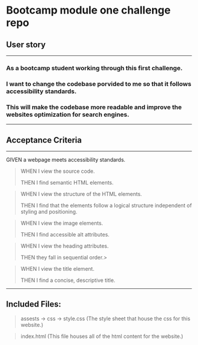 # Bootcamp module one challenge repo

## User story
---
### As a bootcamp student working through this first challenge.
### I want to change the codebase porvided to me so that it follows accessibility standards.
### This will make the codebase more readable and improve the websites optimization for search engines.
---
## Acceptance Criteria
---
GIVEN a webpage meets accessibility standards.

>WHEN I view the source code.
>
>THEN I find semantic HTML elements.

>WHEN I view the structure of the HTML elements.
>
>THEN I find that the elements follow a logical structure independent of styling and positioning.

>WHEN I view the image elements.
>
>THEN I find accessible alt attributes.

>WHEN I view the heading attributes.
>
>THEN they fall in sequential order.>

>WHEN I view the title element.
>
>THEN I find a concise, descriptive title.

---

## Included Files:

> assests -> css -> style.css (The style sheet that house the css for this website.)

> index.html (This file houses all of the html content for the website.)

